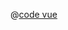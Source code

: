 <ClientOnly>
  <common-code-view name="thematic-hillshade" :is-code-view="false"/>
</ClientOnly>

@[code vue](../.vuepress/components/map/thematic/hillshade.vue)
